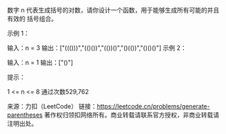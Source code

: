 数字 n 代表生成括号的对数，请你设计一个函数，用于能够生成所有可能的并且 有效的 括号组合。



示例 1：

输入：n = 3
输出：["((()))","(()())","(())()","()(())","()()()"]
示例 2：

输入：n = 1
输出：["()"]


提示：

1 <= n <= 8
通过次数529,762

来源：力扣（LeetCode）
链接：https://leetcode.cn/problems/generate-parentheses
著作权归领扣网络所有。商业转载请联系官方授权，非商业转载请注明出处。